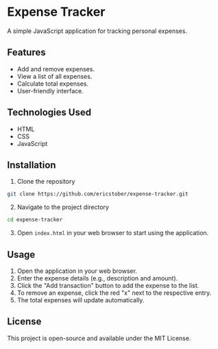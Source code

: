 # Expense Tracker

A simple JavaScript application for tracking personal expenses.

## Features

- Add and remove expenses.
- View a list of all expenses.
- Calculate total expenses.
- User-friendly interface.

## Technologies Used

- HTML
- CSS
- JavaScript

## Installation

1. Clone the repository

```bash
git clone https://github.com/ericstober/expense-tracker.git
```

2. Navigate to the project directory

```bash
cd expense-tracker
```

3. Open `index.html` in your web browser to start using the application.

## Usage

1. Open the application in your web browser.
2. Enter the expense details (e.g., description and amount).
3. Click the "Add transaction" button to add the expense to the list.
4. To remove an expense, click the red "x" next to the respective entry.
5. The total expenses will update automatically.

## License

This project is open-source and available under the MIT License.
